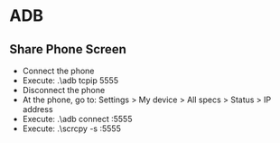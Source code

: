 # ADB

## Share Phone Screen

- Connect the phone
- Execute: .\adb tcpip 5555
- Disconnect the phone
- At the phone, go to: Settings > My device > All specs > Status > IP address
- Execute: .\adb connect <ip>:5555
- Execute: .\scrcpy -s <ip>:5555